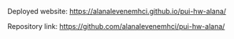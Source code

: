Deployed website: https://alanalevenemhci.github.io/pui-hw-alana/

Repository link: https://github.com/alanalevenemhci/pui-hw-alana/

